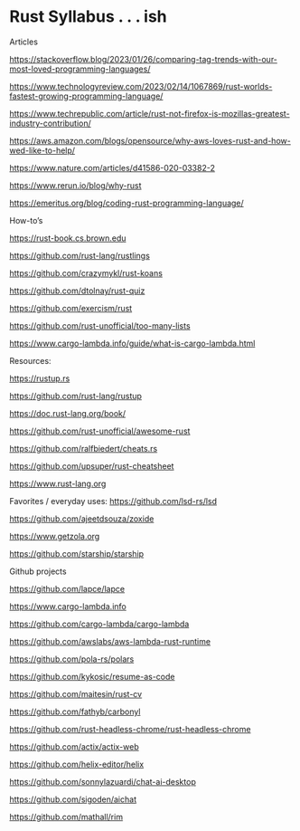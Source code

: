 # Rust Syllabus . . . ish

Articles 

https://stackoverflow.blog/2023/01/26/comparing-tag-trends-with-our-most-loved-programming-languages/ 

https://www.technologyreview.com/2023/02/14/1067869/rust-worlds-fastest-growing-programming-language/ 

https://www.techrepublic.com/article/rust-not-firefox-is-mozillas-greatest-industry-contribution/

https://aws.amazon.com/blogs/opensource/why-aws-loves-rust-and-how-wed-like-to-help/

https://www.nature.com/articles/d41586-020-03382-2 

https://www.rerun.io/blog/why-rust 

https://emeritus.org/blog/coding-rust-programming-language/

How-to’s 

https://rust-book.cs.brown.edu 

https://github.com/rust-lang/rustlings 

https://github.com/crazymykl/rust-koans 

https://github.com/dtolnay/rust-quiz 

https://github.com/exercism/rust 

https://github.com/rust-unofficial/too-many-lists 

https://www.cargo-lambda.info/guide/what-is-cargo-lambda.html 

Resources: 

https://rustup.rs 

https://github.com/rust-lang/rustup 

https://doc.rust-lang.org/book/ 

https://github.com/rust-unofficial/awesome-rust 

https://github.com/ralfbiedert/cheats.rs 

https://github.com/upsuper/rust-cheatsheet 

https://www.rust-lang.org 

Favorites / everyday uses: 
https://github.com/lsd-rs/lsd 

https://github.com/ajeetdsouza/zoxide 

https://www.getzola.org 

https://github.com/starship/starship 

Github projects

https://github.com/lapce/lapce 

https://www.cargo-lambda.info

https://github.com/cargo-lambda/cargo-lambda 

https://github.com/awslabs/aws-lambda-rust-runtime 

https://github.com/pola-rs/polars 

https://github.com/kykosic/resume-as-code 

https://github.com/maitesin/rust-cv 

https://github.com/fathyb/carbonyl 

https://github.com/rust-headless-chrome/rust-headless-chrome 

https://github.com/actix/actix-web 

https://github.com/helix-editor/helix

https://github.com/sonnylazuardi/chat-ai-desktop 

https://github.com/sigoden/aichat 

https://github.com/mathall/rim 
